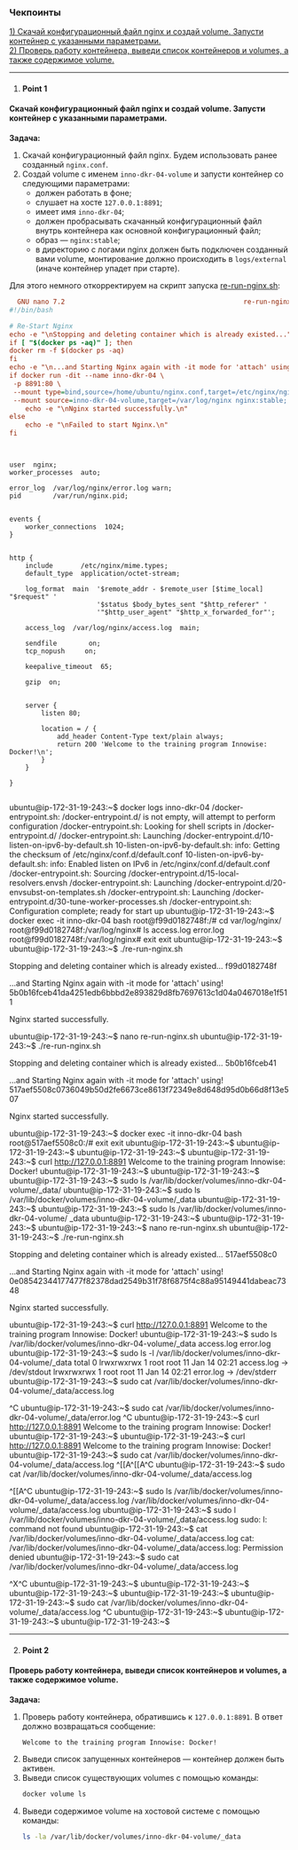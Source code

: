 ### Чекпоинты

[1) Скачай конфигурационный файл nginx и создай volume. Запусти контейнер с указанными параметрами.](#Point-1)  
[2) Проверь работу контейнера, выведи список контейнеров и volumes, а также содержимое volume.](#Point-2)  

---

1. #### Point 1  
#### Скачай конфигурационный файл nginx и создай volume. Запусти контейнер с указанными параметрами.  
   **Задача:**  
   1. Скачай конфигурационный файл nginx.
   Будем использовать ранее созданный `nginx.conf`.
   2. Создай volume с именем `inno-dkr-04-volume` и запусти контейнер со следующими параметрами:  
      - должен работать в фоне;  
      - слушает на хосте `127.0.0.1:8891`;  
      - имеет имя `inno-dkr-04`;  
      - должен пробрасывать скачанный конфигурационный файл внутрь контейнера как основной конфигурационный файл;  
      - образ — `nginx:stable`;  
      - в директорию с логами nginx должен быть подключен созданный вами volume, монтирование должно происходить в `logs/external` (иначе контейнер упадет при старте).

   Для этого немного откорректируем на скрипт запуска [re-run-nginx.sh](re-run-nginx.sh):
```ini
  GNU nano 7.2                                             re-run-nginx.sh
#!/bin/bash

# Re-Start Nginx
echo -e "\nStopping and deleting container which is already existed..."
if [ "$(docker ps -aq)" ]; then
docker rm -f $(docker ps -aq)
fi
echo -e "\n...and Starting Nginx again with -it mode for 'attach' using!"
if docker run -dit --name inno-dkr-04 \
 -p 8891:80 \
 --mount type=bind,source=/home/ubuntu/nginx.conf,target=/etc/nginx/nginx.conf,readonly \
 --mount source=inno-dkr-04-volume,target=/var/log/nginx nginx:stable; then
    echo -e "\nNginx started successfully.\n"
else
    echo -e "\nFailed to start Nginx.\n"
fi



```
```

user  nginx;
worker_processes  auto;

error_log  /var/log/nginx/error.log warn;
pid        /var/run/nginx.pid;


events {
    worker_connections  1024;
}


http {
    include       /etc/nginx/mime.types;
    default_type  application/octet-stream;

    log_format  main  '$remote_addr - $remote_user [$time_local] "$request" '
                      '$status $body_bytes_sent "$http_referer" '
                      '"$http_user_agent" "$http_x_forwarded_for"';

    access_log  /var/log/nginx/access.log  main;

    sendfile        on;
    tcp_nopush     on;

    keepalive_timeout  65;

    gzip  on;


    server {
        listen 80;

        location = / {
            add_header Content-Type text/plain always;
            return 200 'Welcome to the training program Innowise: Docker!\n';
        }
    }

}


```

ubuntu@ip-172-31-19-243:~$ docker logs inno-dkr-04
/docker-entrypoint.sh: /docker-entrypoint.d/ is not empty, will attempt to perform configuration
/docker-entrypoint.sh: Looking for shell scripts in /docker-entrypoint.d/
/docker-entrypoint.sh: Launching /docker-entrypoint.d/10-listen-on-ipv6-by-default.sh
10-listen-on-ipv6-by-default.sh: info: Getting the checksum of /etc/nginx/conf.d/default.conf
10-listen-on-ipv6-by-default.sh: info: Enabled listen on IPv6 in /etc/nginx/conf.d/default.conf
/docker-entrypoint.sh: Sourcing /docker-entrypoint.d/15-local-resolvers.envsh
/docker-entrypoint.sh: Launching /docker-entrypoint.d/20-envsubst-on-templates.sh
/docker-entrypoint.sh: Launching /docker-entrypoint.d/30-tune-worker-processes.sh
/docker-entrypoint.sh: Configuration complete; ready for start up
ubuntu@ip-172-31-19-243:~$ docker exec -it inno-dkr-04 bash
root@f99d0182748f:/# cd var/log/nginx/
root@f99d0182748f:/var/log/nginx# ls
access.log  error.log
root@f99d0182748f:/var/log/nginx# exit
exit
ubuntu@ip-172-31-19-243:~$
ubuntu@ip-172-31-19-243:~$ ./re-run-nginx.sh

Stopping and deleting container which is already existed...
f99d0182748f

...and Starting Nginx again with -it mode for 'attach' using!
5b0b16fceb41da4251edb6bbbd2e893829d8fb7697613c1d04a0467018e1f511

Nginx started successfully.

ubuntu@ip-172-31-19-243:~$ nano re-run-nginx.sh
ubuntu@ip-172-31-19-243:~$ ./re-run-nginx.sh

Stopping and deleting container which is already existed...
5b0b16fceb41

...and Starting Nginx again with -it mode for 'attach' using!
517aef5508c0736049b50d2fe6673ce8613f72349e8d648d95d0b66d8f13e507

Nginx started successfully.

ubuntu@ip-172-31-19-243:~$ docker exec -it inno-dkr-04 bash
root@517aef5508c0:/# exit
exit
ubuntu@ip-172-31-19-243:~$
ubuntu@ip-172-31-19-243:~$
ubuntu@ip-172-31-19-243:~$
ubuntu@ip-172-31-19-243:~$ curl http://127.0.0.1:8891
Welcome to the training program Innowise: Docker!
ubuntu@ip-172-31-19-243:~$
ubuntu@ip-172-31-19-243:~$
ubuntu@ip-172-31-19-243:~$ sudo ls  /var/lib/docker/volumes/inno-dkr-04-volume/_data/
ubuntu@ip-172-31-19-243:~$ sudo ls  /var/lib/docker/volumes/inno-dkr-04-volume/_data
ubuntu@ip-172-31-19-243:~$
ubuntu@ip-172-31-19-243:~$ sudo ls  /var/lib/docker/volumes/inno-dkr-04-volume/
_data
ubuntu@ip-172-31-19-243:~$
ubuntu@ip-172-31-19-243:~$
ubuntu@ip-172-31-19-243:~$ nano re-run-nginx.sh
ubuntu@ip-172-31-19-243:~$ ./re-run-nginx.sh

Stopping and deleting container which is already existed...
517aef5508c0

...and Starting Nginx again with -it mode for 'attach' using!
0e08542344177477f82378dad2549b31f78f6875f4c88a95149441dabeac7348

Nginx started successfully.

ubuntu@ip-172-31-19-243:~$ curl http://127.0.0.1:8891
Welcome to the training program Innowise: Docker!
ubuntu@ip-172-31-19-243:~$ sudo ls  /var/lib/docker/volumes/inno-dkr-04-volume/_data
access.log  error.log
ubuntu@ip-172-31-19-243:~$ sudo ls -l  /var/lib/docker/volumes/inno-dkr-04-volume/_data
total 0
lrwxrwxrwx 1 root root 11 Jan 14 02:21 access.log -> /dev/stdout
lrwxrwxrwx 1 root root 11 Jan 14 02:21 error.log -> /dev/stderr
ubuntu@ip-172-31-19-243:~$ sudo cat   /var/lib/docker/volumes/inno-dkr-04-volume/_data/access.log


^C
ubuntu@ip-172-31-19-243:~$ sudo cat   /var/lib/docker/volumes/inno-dkr-04-volume/_data/error.log
^C
ubuntu@ip-172-31-19-243:~$ curl http://127.0.0.1:8891
Welcome to the training program Innowise: Docker!
ubuntu@ip-172-31-19-243:~$
ubuntu@ip-172-31-19-243:~$ curl http://127.0.0.1:8891
Welcome to the training program Innowise: Docker!
ubuntu@ip-172-31-19-243:~$ sudo cat   /var/lib/docker/volumes/inno-dkr-04-volume/_data/access.log
^[[A^[[A^C
ubuntu@ip-172-31-19-243:~$ sudo cat   /var/lib/docker/volumes/inno-dkr-04-volume/_data/access.log


^[[A^C
ubuntu@ip-172-31-19-243:~$ sudo ls /var/lib/docker/volumes/inno-dkr-04-volume/_data/access.log
/var/lib/docker/volumes/inno-dkr-04-volume/_data/access.log
ubuntu@ip-172-31-19-243:~$ sudo l /var/lib/docker/volumes/inno-dkr-04-volume/_data/access.log
sudo: l: command not found
ubuntu@ip-172-31-19-243:~$ cat /var/lib/docker/volumes/inno-dkr-04-volume/_data/access.log
cat: /var/lib/docker/volumes/inno-dkr-04-volume/_data/access.log: Permission denied
ubuntu@ip-172-31-19-243:~$ sudo cat /var/lib/docker/volumes/inno-dkr-04-volume/_data/access.log


^X^C
ubuntu@ip-172-31-19-243:~$
ubuntu@ip-172-31-19-243:~$
ubuntu@ip-172-31-19-243:~$
ubuntu@ip-172-31-19-243:~$
ubuntu@ip-172-31-19-243:~$ sudo cat /var/lib/docker/volumes/inno-dkr-04-volume/_data/access.log
^C
ubuntu@ip-172-31-19-243:~$
ubuntu@ip-172-31-19-243:~$
ubuntu@ip-172-31-19-243:~$


---

2. #### Point 2  
#### Проверь работу контейнера, выведи список контейнеров и volumes, а также содержимое volume.  
   **Задача:**  
   1. Проверь работу контейнера, обратившись к `127.0.0.1:8891`. В ответ должно возвращаться сообщение:  
      ```
      Welcome to the training program Innowise: Docker!
      ```  
   2. Выведи список запущенных контейнеров — контейнер должен быть активен.  
   3. Выведи список существующих volumes с помощью команды:  
      ```bash
      docker volume ls
      ```  
   4. Выведи содержимое volume на хостовой системе с помощью команды:  
      ```bash
      ls -la /var/lib/docker/volumes/inno-dkr-04-volume/_data
      ```  
